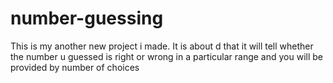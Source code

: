 # number-guessing
This is my another new project i made. It is about d that it will tell whether the number u guessed is right or wrong in a particular range and you will be provided by number of choices
